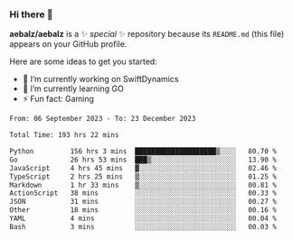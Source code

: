 ### Hi there 👋

**aebalz/aebalz** is a ✨ _special_ ✨ repository because its `README.md` (this file) appears on your GitHub profile.

Here are some ideas to get you started:

- 🔭 I’m currently working on SwiftDynamics
- 🌱 I’m currently learning GO
-  ⚡ Fun fact: Gaming
  
  <!--
- 👯 I’m looking to collaborate on ...
- 🤔 I’m looking for help with ...
- 💬 Ask me about ...
- 📫 How to reach me: ...
- 😄 Pronouns: ...
-->

<!--START_SECTION:waka-->

```txt
From: 06 September 2023 - To: 23 December 2023

Total Time: 193 hrs 22 mins

Python         156 hrs 3 mins  ████████████████████▒░░░░   80.70 %
Go             26 hrs 53 mins  ███▒░░░░░░░░░░░░░░░░░░░░░   13.90 %
JavaScript     4 hrs 45 mins   ▓░░░░░░░░░░░░░░░░░░░░░░░░   02.46 %
TypeScript     2 hrs 25 mins   ▒░░░░░░░░░░░░░░░░░░░░░░░░   01.25 %
Markdown       1 hr 33 mins    ▒░░░░░░░░░░░░░░░░░░░░░░░░   00.81 %
ActionScript   38 mins         ░░░░░░░░░░░░░░░░░░░░░░░░░   00.33 %
JSON           31 mins         ░░░░░░░░░░░░░░░░░░░░░░░░░   00.27 %
Other          18 mins         ░░░░░░░░░░░░░░░░░░░░░░░░░   00.16 %
YAML           4 mins          ░░░░░░░░░░░░░░░░░░░░░░░░░   00.04 %
Bash           3 mins          ░░░░░░░░░░░░░░░░░░░░░░░░░   00.03 %
```

<!--END_SECTION:waka-->
